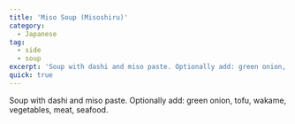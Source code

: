 ```yaml
---
title: 'Miso Soup (Misoshiru)'
category:
  - Japanese
tag:
  - side
  - soup
excerpt: 'Soup with dashi and miso paste. Optionally add: green onion, tofu, wakame, vegetables, meat, seafood.'
quick: true
---
```


Soup with dashi and miso paste. Optionally add: green onion, tofu, wakame, vegetables, meat, seafood.

